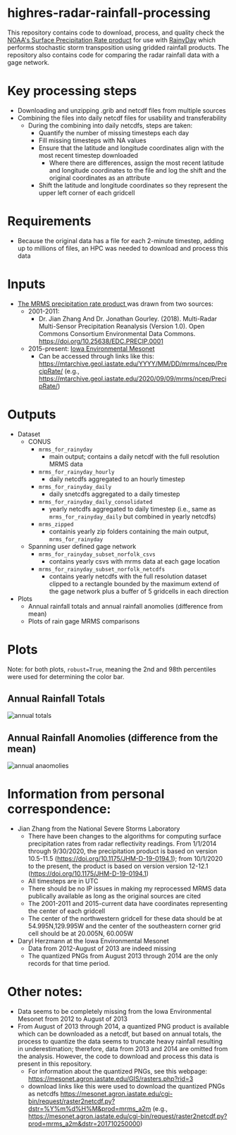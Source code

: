 # highres-radar-rainfall-processing
This repository contains code to download, process, and quality check the [NOAA's Surface Precipitation Rate product](https://vlab.noaa.gov/web/wdtd/-/surface-precipitation-rate-spr-?selectedFolder=9234881) for use with
[RainyDay](https://github.com/danielbwright/RainyDay) which performs stochastic storm transposition using gridded rainfall products. The repository also contains code for comparing the radar rainfall data with a gage network.

# Key processing steps
- Downloading and unzipping .grib and netcdf files from multiple sources
- Combining the files into daily netcdf files for usability and transferability
    - During the combining into daily netcdfs, steps are taken:
        - Quantify the number of missing timesteps each day
        - Fill missing timesteps with NA values
        - Ensure that the latitude and longitude coordinates align with the most recent timestep downloaded
            - Where there are differences, assign the most recent latitude and longitude coordinates to the file and log the shift and the original coordinates as an attribute
        - Shift the latitude and longitude coordinates so they represent the upper left corner of each gridcell

# Requirements
- Because the original data has a file for each 2-minute timestep, adding up to millions of files, an HPC was needed to download and process this data

# Inputs
- [The MRMS precipitation rate product ](https://vlab.noaa.gov/web/wdtd/-/surface-precipitation-rate-spr-?selectedFolder=9234881) was drawn from two sources:
  - 2001-2011:
    - Dr. Jian Zhang And Dr. Jonathan Gourley. (2018). Multi-Radar Multi-Sensor Precipitation Reanalysis (Version 1.0). Open Commons Consortium Environmental Data Commons. https://doi.org/10.25638/EDC.PRECIP.0001
  - 2015-present: [Iowa Environmental Mesonet](https://mesonet.agron.iastate.edu/)
    - Can be accessed through links like this: https://mtarchive.geol.iastate.edu/YYYY/MM/DD/mrms/ncep/PrecipRate/ (e.g., https://mtarchive.geol.iastate.edu/2020/09/09/mrms/ncep/PrecipRate/)

# Outputs
- Dataset
    - CONUS
        - `mrms_for_rainyday`
            - main output; contains a daily netcdf with the full resolution MRMS data
        - `mrms_for_rainyday_hourly`
            - daily netcdfs aggregated to an hourly timestep
        - `mrms_for_rainyday_daily`
            - daily snetcdfs aggregated to a daily timestep
        - `mrms_for_rainyday_daily_consolidated`
            - yearly netcdfs aggregated to daily timestep (i.e., same as `mrms_for_rainyday_daily` but combined in yearly netcdfs)
        - `mrms_zipped`
            - containis yearly zip folders containing the main output, `mrms_for_rainyday`
    - Spanning user defined gage network
        - `mrms_for_rainyday_subset_norfolk_csvs`
            - contains yearly csvs with mrms data at each gage location
        - `mrms_for_rainyday_subset_norfolk_netcdfs`
            - contains yearly netcdfs with the full resolution dataset clipped to a rectangle bounded by the maximum extend of the gage network plus a buffer of 5 gridcells in each direction
- Plots
    - Annual rainfall totals and annual rainfall anomolies (difference from mean)
    - Plots of rain gage MRMS comparisons

# Plots
Note: for both plots, `robust=True`, meaning the 2nd and 98th percentiles were used for determining the color bar.

## Annual Rainfall Totals
![annual totals](https://github.com/lassiterdc/highres-radar-rainfall-processing/blob/main/plots/h_annual_statistics/all_years.png?raw=true)

## Annual Rainfall Anomolies (difference from the mean)
![annual anaomolies](https://github.com/lassiterdc/highres-radar-rainfall-processing/blob/main/plots/h_annual_statistics/all_years_anomolies_rel_to_avg_excluding_2012-2014.png?raw=true)

# Information from personal correspondence:
- Jian Zhang from the National Severe Storms Laboratory
    - There have been changes to the algorithms for computing surface precipitation rates from radar reflectivity readings. From 1/1/2014 through 9/30/2020, the precipitation product is based on version 10.5-11.5 (https://doi.org/10.1175/JHM-D-19-0194.1); from 10/1/2020 to the present, the product is based on version version 12-12.1 (https://doi.org/10.1175/JHM-D-19-0194.1)
    - All timesteps are in UTC
    - There should be no IP issues in making my reprocessed MRMS data publically available as long as the original sources are cited
    - The 2001-2011 and 2015-current data have coordinates representing the center of each gridcell
    - The center of the northwestern gridcell for these data should be at 54.995N,129.995W and the center of the southeastern corner grid cell should be at 20.005N, 60.005W
- Daryl Herzmann at the Iowa Environmental Mesonet
  - Data from 2012-August of 2013 are indeed missing
  - The quantized PNGs from August 2013 through 2014 are the only records for that time period.

# Other notes:
- Data seems to be completely missing from the Iowa Environmental Mesonet from 2012 to August of 2013
- From August of 2013 through 2014, a quantized PNG product is available which can be downloaded as a netcdf, but based on annual totals, the process to quantize the data seems to truncate heavy rainfall resulting in underestimation; therefore, data from 2013 and 2014 are omitted from the analysis. However, the code to download and process this data is present in this repository.
  - For information about the quantized PNGs, see this webpage: https://mesonet.agron.iastate.edu/GIS/rasters.php?rid=3
  - download links like this were used to download the quantized PNGs as netcdfs https://mesonet.agron.iastate.edu/cgi-bin/request/raster2netcdf.py?dstr=%Y%m%d%H%M&prod=mrms_a2m (e.g., https://mesonet.agron.iastate.edu/cgi-bin/request/raster2netcdf.py?prod=mrms_a2m&dstr=201710250000)
